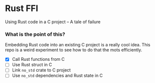 # Rust FFI

Using Rust code in a C project – A tale of failure


### What is the point of this?

Embedding Rust code into an existing C project is a really cool idea. This repo is a weird experiment to see how to do that the mots efficiently.

- [x] Call Rust functions from C 
- [ ] Use Rust struct in C
- [ ] Link `no_std` crate to C project
- [ ] Use `no_std` dependencies and Rust state in C
